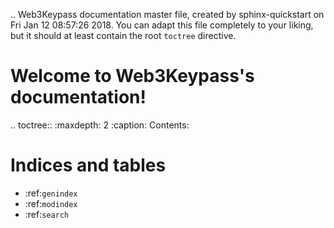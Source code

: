 .. Web3Keypass documentation master file, created by
   sphinx-quickstart on Fri Jan 12 08:57:26 2018.
   You can adapt this file completely to your liking, but it should at least
   contain the root `toctree` directive.

Welcome to Web3Keypass's documentation!
=======================================

.. toctree::
   :maxdepth: 2
   :caption: Contents:



Indices and tables
==================

* :ref:`genindex`
* :ref:`modindex`
* :ref:`search`
